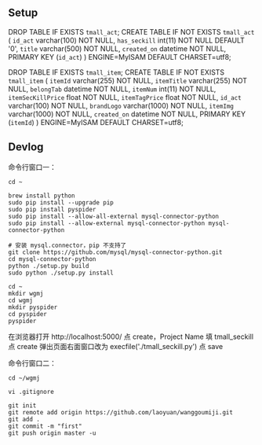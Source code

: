 ## Setup

DROP TABLE IF EXISTS `tmall_act`;
CREATE TABLE IF NOT EXISTS `tmall_act` (
  `id_act` varchar(100) NOT NULL,
  `has_seckill` int(11) NOT NULL DEFAULT '0',
  `title` varchar(500) NOT NULL,
  `created_on` datetime NOT NULL,
  PRIMARY KEY (`id_act`)
) ENGINE=MyISAM DEFAULT CHARSET=utf8;


DROP TABLE IF EXISTS `tmall_item`;
CREATE TABLE IF NOT EXISTS `tmall_item` (
  `itemId` varchar(255) NOT NULL,
  `itemTitle` varchar(255) NOT NULL,
  `belongTab` datetime NOT NULL,
  `itemNum` int(11) NOT NULL,
  `itemSecKillPrice` float NOT NULL,
  `itemTagPrice` float NOT NULL,
  `id_act` varchar(100) NOT NULL,
  `brandLogo` varchar(1000) NOT NULL,
  `itemImg` varchar(1000) NOT NULL,
  `created_on` datetime NOT NULL,
  PRIMARY KEY (`itemId`)
) ENGINE=MyISAM DEFAULT CHARSET=utf8;

## Devlog

命令行窗口一：
```
cd ~

brew install python
sudo pip install --upgrade pip
sudo pip install pyspider
sudo pip install --allow-all-external mysql-connector-python
sudo pip install --allow-external mysql-connector-python mysql-connector-python

# 安装 mysql.connector，pip 不支持了
git clone https://github.com/mysql/mysql-connector-python.git
cd mysql-connector-python
python ./setup.py build
sudo python ./setup.py install

cd ~
mkdir wgmj
cd wgmj
mkdir pyspider
cd pyspider
pyspider
```

在浏览器打开 http://localhost:5000/ 点 create，Project Name 填 tmall_seckill 点 create
弹出页面右面窗口改为 execfile('./tmall_seckill.py') 点 save

命令行窗口二：
```
cd ~/wgmj

vi .gitignore

git init
git remote add origin https://github.com/laoyuan/wanggoumiji.git
git add .
git commit -m "first"
git push origin master -u 
```





